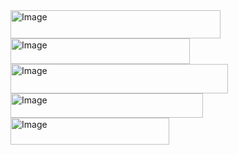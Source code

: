 <img width="336" height="45" alt="Image" src="https://github.com/user-attachments/assets/4f56281e-119c-4d65-8c03-944fcf2947f8" />
<img width="287" height="41" alt="Image" src="https://github.com/user-attachments/assets/a251d38a-cae0-4fe9-9182-a7c5973d6fed" />
<img width="348" height="47" alt="Image" src="https://github.com/user-attachments/assets/e0466e49-0426-4900-a3dd-f2410be30f6b" />
<img width="308" height="39" alt="Image" src="https://github.com/user-attachments/assets/56638582-d68b-4225-a5ae-630d49c74774" />
<img width="254" height="43" alt="Image" src="https://github.com/user-attachments/assets/8f607781-af85-418c-8105-ec869cd9c054" />
